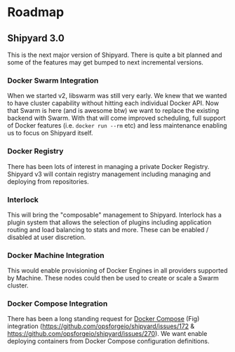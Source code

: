 # Roadmap

## Shipyard 3.0
This is the next major version of Shipyard.  There is quite a bit planned and
some of the features may get bumped to next incremental versions.

### Docker Swarm Integration
When we started v2, libswarm was still very early.  We knew that we wanted to
have cluster capability without hitting each individual Docker API.  Now that
Swarm is here (and is awesome btw) we want to replace the existing backend
with Swarm.  With that will come improved scheduling, full support of Docker
features (i.e. `docker run --rm` etc) and less maintenance enabling us to focus
on Shipyard itself.

### Docker Registry
There has been lots of interest in managing a private Docker Registry.  Shipyard v3 will contain registry management including managing and deploying from repositories.

### Interlock
This will bring the "composable" management to Shipyard.  Interlock has a plugin system that allows the selection of plugins including application routing and load balancing to stats and more.  These can be enabled / disabled at user discretion.

### Docker Machine Integration
This would enable provisioning of Docker Engines in all providers supported by Machine.  These nodes could then be used to create or scale a Swarm cluster.

### Docker Compose Integration
There has been a long standing request for 
[Docker Compose](https://github.com/docker/fig) (Fig) integration 
(https://github.com/opsforgeio/shipyard/issues/172 & 
https://github.com/opsforgeio/shipyard/issues/270).
We want enable deploying containers from Docker Compose configuration definitions.
